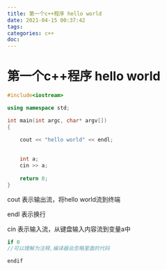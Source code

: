 ```yaml
---
title: 第一个c++程序 hello world
date: 2021-04-15 00:37:42
tags:
categories: c++
doc:
---
```


# 第一个c++程序 hello world

```c++
#include<iostream>

using namespace std;

int main(int argc, char* argv[])
{

	cout << "hello world" << endl;
	
    
    int a;
    cin >> a;
    
	return 0;
}
```

cout 表示输出流，将hello world流到终端

endl 表示换行

cin 表示输入流，从键盘输入内容流到变量a中







```c++
if 0
//可以理解为注释,编译器会忽略里面的代码

endif
```

